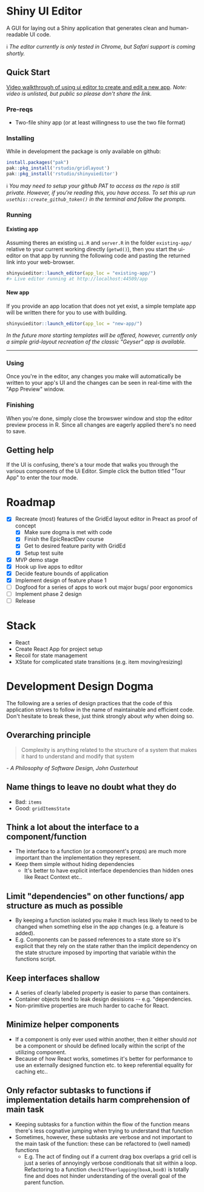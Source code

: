 # Shiny UI Editor

A GUI for laying out a Shiny application that generates clean and human-readable UI code.

ℹ️ _The editor currently is only tested in Chrome, but Safari support is coming shortly._

## Quick Start

[Video walkthrough of using ui editor to create and edit a new app](https://youtu.be/_RB38KDiaCE). _Note: video is unlisted, but public so please don't share the link._

### Pre-reqs

- Two-file shiny app (or at least willingness to use the two file format)

### Installing

While in development the package is only available on github:

```r
install.packages("pak")
pak::pkg_install('rstudio/gridlayout')
pak::pkg_install('rstudio/shinyuieditor')
```

ℹ️ _You may need to setup your github PAT to access as the repo is still private. However, if you're reading this, you have access. To set this up run `usethis::create_github_token()` in the terminal and follow the prompts._

### Running

#### Existing app

Assuming theres an existing `ui.R` and `server.R` in the folder `existing-app/` relative to your current working directly (`getwd()`), then you start the ui-editor on that app by running the following code and pasting the returned link into your web-browser.

```r
shinyuieditor::launch_editor(app_loc = "existing-app/")
#> Live editor running at http://localhost:44509/app
```

#### New app

If you provide an app location that does not yet exist, a simple template app will be written there for you to use with building.

```r
shinyuieditor::launch_editor(app_loc = "new-app/")
```

_In the future more starting templates will be offered, however, currently only a simple grid-layout recreation of the classic "Geyser" app is available._

---

### Using

Once you're in the editor, any changes you make will automatically be written to your app's UI and the changes can be seen in real-time with the "App Preview" window.

### Finishing

When you're done, simply close the browswer window and stop the editor preview process in R. Since all changes are eagerly applied there's no need to save.

## Getting help

If the UI is confusing, there's a tour mode that walks you through the various components of the Ui Editor. Simple click the button titled "Tour App" to enter the tour mode.

# Roadmap

- [x] Recreate (most) features of the GridEd layout editor in Preact as proof of concept
  - [x] Make sure dogma is met with code
  - [x] Finish the EpicReactDev course
  - [x] Get to desired feature parity with GridEd
  - [x] Setup test suite
- [x] MVP demo stage
- [x] Hook up live apps to editor
- [x] Decide feature bounds of application
- [x] Implement design of feature phase 1
- [ ] Dogfood for a series of apps to work out major bugs/ poor ergonomics
- [ ] Implement phase 2 design
- [ ] Release

# Stack

- React
- Create React App for project setup
- Recoil for state management
- XState for complicated state transitions (e.g. item moving/resizing)

# Development Design Dogma

The following are a series of design practices that the code of this application strives to follow in the name of maintainable and efficient code. Don't hesitate to break these, just think strongly about _why_ when doing so.

## Overarching principle

> Complexity is anything related to the structure of a system that makes it hard to understand and modify that system

_- A Philosophy of Software Design, John Ousterhout_

## Name things to leave no doubt what they do

- Bad: `items`
- Good: `gridItemsState`

## Think a lot about the interface to a component/function

- The interface to a function (or a component's props) are much more important than the implementation they represent.
- Keep them simple without hiding dependencies
  - It's better to have explicit interface dependencies than hidden ones like React Context etc..

## Limit "dependencies" on other functions/ app structure as much as possible

- By keeping a function isolated you make it much less likely to need to be changed when something else in the app changes (e.g. a feature is added).
- E.g. Components can be passed references to a state store so it's explicit that they rely on the state rather than the implicit dependency on the state structure imposed by importing that variable within the functions script.

## Keep interfaces shallow

- A series of clearly labeled property is easier to parse than containers.
- Container objects tend to leak design desisions -- e.g. "dependencies.
- Non-primitive properties are much harder to cache for React.

## Minimize helper components

- If a component is only ever used within another, then it either should _not_ be a component or should be defined locally within the script of the utilizing component.
- Because of how React works, sometimes it's better for performance to use an externally designed function etc. to keep referential equality for caching etc..

## Only refactor subtasks to functions if implementation details harm comprehension of main task

- Keeping subtasks for a function within the flow of the function means there's less cognative jumping when trying to understand that function
- Sometimes, however, these subtasks are verbose and not important to the main task of the function: these can be refactored to (well named) functions
  - E.g. The act of finding out if a current drag box overlaps a grid cell is just a series of annoyingly verbose conditionals that sit within a loop. Refactoring to a function `checkIfOverlapping(boxA,boxB)` is totally fine and does not hinder understanding of the overall goal of the parent function.
